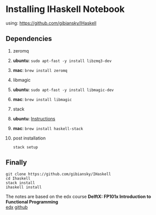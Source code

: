 


Installing IHaskell Notebook
==============================

using: https://github.com/gibiansky/IHaskell

Dependencies
---------------
1. zeromq
  1. **ubuntu**: ```sudo apt-fast -y install libzmq3-dev```
  1. **mac**: ```brew install zeromq```
  
1. libmagic
  1. **ubuntu**: ```sudo apt-fast -y install libmagic-dev```
  1. **mac**: ```brew install libmagic```
  
1. stack
  1. **ubuntu**: [Instructions](http://docs.haskellstack.org/en/stable/install_and_upgrade.html#ubuntu)
  1. **mac**: ```brew install haskell-stack```
  1. post installation
      ```
      stack setup
      ```

Finally
-------
```
git clone https://github.com/gibiansky/IHaskell
cd Ihaskell
stack install
ihaskell install
```

The notes are based on the edx course **DelftX: FP101x Introduction to Functional Programming**  
[edx](https://courses.edx.org/courses/course-v1:DelftX+FP101x+3T2015/info) 
[github](https://github.com/fptudelft/FP101x-Content-2015)
